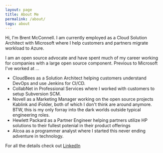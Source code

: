 ```yaml
---
layout: page
title: About Me
permalink: /about/
tags: about
---
```


Hi, I'm Brent McConnell.  I am currently employed as a Cloud Solution
Architect with Microsoft where I help customers and partners migrate workload to
Azure.

I am an open source advocate and have spent much of my career working for
companies with a large open source component.  Previous to Microsoft I've worked
at ...

* CloudBees as a Solution Architect helping customers understand DevOps and use
  Jenkins for CI/CD.
* CollabNet in Professional Services where I worked with customers to setup
  Subversion SCM.
* Novell as a Marketing Manager working on the open source projects Kablink and
  iFolder, both of which I don't think are around anymore.  BTW, this is my only
  forray into the dark worlds outside typical engineering roles.
* Hewlett Packard as a Partner Engineer helping partners utilize HP solutions
  to their fullest potenial in their product offerings
* Alcoa as a programmer analyst where I started this never ending adventure in
  technology.

For all the details check out
[LinkedIn](https://www.linkedin.com/in/ebmcconnell/)


